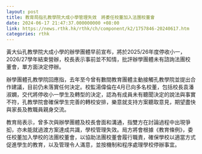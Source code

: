 ```yaml
---
layout: post
title: 教育局指孔教學院大成小學管理失效　將委任校董加入法團校董會
date: 2024-06-17 21:47:37.000000000 +08:00
link: https://news.rthk.hk/rthk/ch/component/k2/1757846-20240617.htm
categories: rthk
---
```


黃大仙孔教學院大成小學的辦學團體早前宣布，將於2025/26年度停收小一，2026/27學年結束營辦，校長表示事前並不知情，批評辦學團體未有諮詢法團校董會，單方面決定停辦。

辦學團體孔教學院回應指，去年至今曾有數間教育團體主動接觸孔教學院並提出合作建議，目前仍未落實任何決定。校監湯偉倫在4月已向多名校董，包括校長袁潘淑嫻，交代將停收小一學生及轉型的決定，認為有成員未有聽聞決定的說法與事實不符，孔教學院會確保學生完善的轉校安排，樂意就支持方案聽取意見，期望盡快與家長及教職員親身交流。

教育局表示，曾多次與辦學團體及校長會面和溝通，指雙方在討論過程中出現爭抝，亦未能就過渡方案達成共識，學校管理失效。局方將會根據《教育條例》，委任校董加入學校的法團校董會，以協助法團校董會履行職責，確保學校以適當方式促進學生的教育，以及管理令人滿意，並按機制和程序處理學校停辦事宜。
